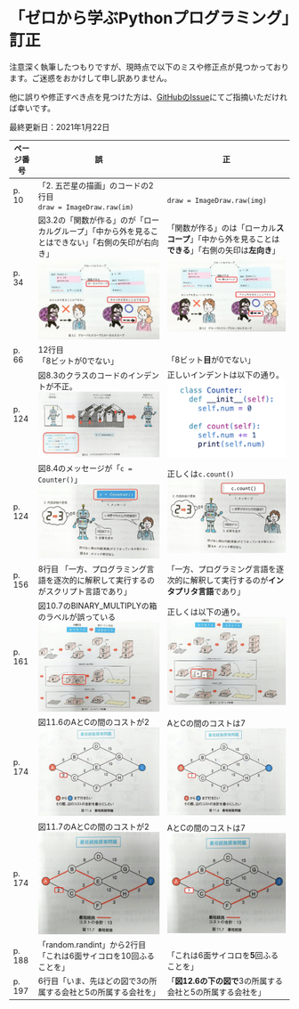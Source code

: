 # 「ゼロから学ぶPythonプログラミング」訂正

<!-- 
pandocでHTMLを作成した後、tableのwidth指定を削除しなければならない。
-->

注意深く執筆したつもりですが、現時点で以下のミスや修正点が見つかっております。ご迷惑をおかけして申し訳ありません。

他に誤りや修正すべき点を見つけた方は、[GitHubのIssue](https://github.com/kaityo256/python_zero/issues)にてご指摘いただければ幸いです。

最終更新日：2021年1月22日

| ページ番号 | 誤 | 正 |
| ---  | --- | --- |
| p. 10 | 「2. 五芒星の描画」のコードの2行目 <br>`draw = ImageDraw.raw(im)` | <br> `draw = ImageDraw.raw(img)`|
| p. 34 | 図3.2の「関数が作る」のが「ローカルグループ」「中から外を見ることはできない」「右側の矢印が右向き」<BR> ![図3.2誤](fig/fig03_2_error.jpg)|「関数が作る」のは「ローカル**スコープ**」「中から外を見ることは**できる**」「右側の矢印は**左向き**」<BR>![図3.2正](fig/fig03_2_correct.jpg)|
| p. 66 | 12行目 <br>「8ビットが0でない」 | <br>「8ビット**目**が0でない」 |
| p. 124| 図8.3のクラスのコードのインデントが不正。 <br> ![図8.3誤](fig/fig08_3_error.jpg)| 正しいインデントは以下の通り。<br> ![図8.3正](fig/fig08_3_correct.jpg)|
| p. 124| 図8.4のメッセージが「`c = Counter()`」 <br> ![図8.4誤](fig/fig08_4_error.jpg)| 正しくは`c.count()` <br> ![図8.4正しい](fig/fig08_4_correct.jpg)|
| p. 156| 8行目 「一方、プログラミング言語を逐次的に解釈して実行するのがスクリプト言語であり」|「一方、プログラミング言語を逐次的に解釈して実行するのが**インタプリタ言語**であり」| 
| p. 161| 図10.7のBINARY_MULTIPLYの箱のラベルが誤っている<br> ![図10.7誤](fig/fig10_7_error.jpg) | 正しくは以下の通り。<br> ![図10.7正](fig/fig10_7_correct.jpg) |
| p. 174| 図11.6のAとCの間のコストが2 ![図11.6誤](fig/fig11_6_error.jpg) |AとCの間のコストは7 ![図11.6正](fig/fig11_6_correct.jpg)  |
| p. 174| 図11.7のAとCの間のコストが2 ![図11.7誤](fig/fig11_7_error.jpg) |AとCの間のコストは7 ![図11.6正](fig/fig11_7_correct.jpg)  |
| p. 188| 「random.randint」から2行目<br>「これは6面サイコロを10回ふることを」| <br>「これは6面サイコロを**5**回ふることを」|
| p. 197 | 6行目「いま、先ほどの図で3の所属する会社と5の所属する会社を」|「**図12.6の下の図で**3の所属する会社と5の所属する会社を」 |
